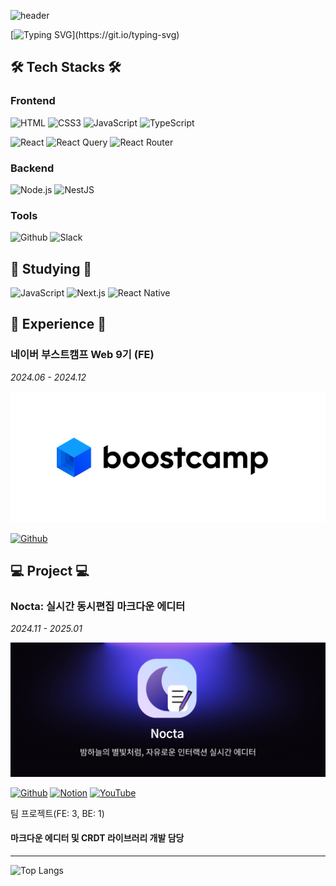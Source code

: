 ![header](https://capsule-render.vercel.app/api?type=venom&color=4CAD8D&height=300&section=header&text=Yeonkyu%20Min&fontSize=50&fontColor=efefef&animation=fadeIn&desc=Frontend%20Developer&descAlign=56.5&descAlignY=65)

[![Typing SVG](https://readme-typing-svg.demolab.com?font=Fira+Code&duration=2000&color=4CAD8D&multiline=true&repeat=false&width=1000&height=250&lines=%EB%AC%B8%EC%A0%9C%ED%95%B4%EA%B2%B0%EB%8A%A5%EB%A0%A5%EA%B3%BC+%EC%82%AC%EC%9A%A9%EC%9E%90+%EA%B2%BD%ED%97%98+%ED%96%A5%EC%83%81%EC%9D%84+%EC%B6%94%EA%B5%AC%ED%95%98%EB%8A%94+%EA%B0%9C%EB%B0%9C%EC%9E%90+%EB%AF%BC%EC%97%B0%EA%B7%9C+%EC%9E%85%EB%8B%88%EB%8B%A4!;++;%EC%82%AC%EC%9A%A9%EC%9E%90+%EA%B2%BD%ED%97%98+%EA%B0%9C%EC%84%A0%EC%9D%84+%EC%B5%9C%EC%9A%B0%EC%84%A0%EC%9C%BC%EB%A1%9C+%EC%83%9D%EA%B0%81%ED%95%98%EB%8A%94+%ED%94%84%EB%A1%A0%ED%8A%B8%EC%97%94%EB%93%9C+%EA%B0%9C%EB%B0%9C%EC%9E%90%EC%9E%85%EB%8B%88%EB%8B%A4.;%EB%AA%A8%EB%A5%B4%EB%8A%94+%EA%B2%83%EC%9D%84+%EC%A7%88%EB%AC%B8%ED%95%98%EB%8A%94+%EA%B2%83%EC%9D%84+%EB%91%90%EB%A0%A4%EC%9B%8C%ED%95%98%EC%A7%80+%EC%95%8A%EA%B3%A0+%EC%83%88%EB%A1%9C%EC%9A%B4+%EA%B8%B0%EC%88%A0%EC%9D%84+%EA%BE%B8%EC%A4%80%ED%9E%88+%ED%95%99%EC%8A%B5%ED%95%98%EA%B3%A0+%EC%84%B1%EC%9E%A5%ED%95%A9%EB%8B%88%EB%8B%A4.;%ED%8E%98%EC%96%B4+%ED%94%84%EB%A1%9C%EA%B7%B8%EB%9E%98%EB%B0%8D%2C+%EC%BD%94%EB%93%9C+%EB%A6%AC%EB%B7%B0%2C+%EC%86%8C%ED%94%84%ED%8A%B8%EC%8A%A4%ED%82%AC+%EC%8A%B5%EB%93%9D%EC%9D%84+%ED%86%B5%ED%95%B4+%EC%A7%80%EC%86%8D%EA%B0%80%EB%8A%A5%ED%95%9C+%EA%B0%9C%EB%B0%9C%EC%9E%90%EA%B0%80+%EB%90%98%EA%B8%B0%EC%9C%84%ED%95%B4+%EB%85%B8%EB%A0%A5%ED%95%A9%EB%8B%88%EB%8B%A4.)](https://git.io/typing-svg)

## 🛠️ Tech Stacks 🛠️

### Frontend
![HTML](https://img.shields.io/badge/HTML-239120?style=for-the-badge&logo=html5&logoColor=white)
![CSS3](https://img.shields.io/badge/CSS3-1572B6?style=for-the-badge&logo=css3&logoColor=white)
![JavaScript](https://img.shields.io/badge/JavaScript-F7DF1E?style=for-the-badge&logo=JavaScript&logoColor=white)
![TypeScript](https://img.shields.io/badge/TypeScript-007ACC?style=for-the-badge&logo=typescript&logoColor=white)

![React](https://img.shields.io/badge/React-20232A?style=for-the-badge&logo=react&logoColor=61DAFB)
![React Query](https://img.shields.io/badge/-React%20Query-FF4154?style=for-the-badge&logo=react%20query&logoColor=white)
![React Router](https://img.shields.io/badge/React_Router-CA4245?style=for-the-badge&logo=react-router&logoColor=white)

### Backend
![Node.js](https://img.shields.io/badge/node.js-6DA55F?style=for-the-badge&logo=node.js&logoColor=white)
![NestJS](https://img.shields.io/badge/nestjs-%23E0234E.svg?style=for-the-badge&logo=nestjs&logoColor=white)

### Tools
![Github](https://img.shields.io/badge/github-%23121011.svg?style=for-the-badge&logo=github&logoColor=white)
![Slack](https://img.shields.io/badge/Slack-4A154B?style=for-the-badge&logo=slack&logoColor=white)



## 📗 Studying 📗

![JavaScript](https://img.shields.io/badge/JavaScript-F7DF1E?style=for-the-badge&logo=JavaScript&logoColor=white)
![Next.js](https://img.shields.io/badge/Next-black?style=for-the-badge&logo=next.js&logoColor=white)
![React Native](https://img.shields.io/badge/react_native-%2320232a.svg?style=for-the-badge&logo=react&logoColor=%2361DAFB)



## 🚀 Experience 🚀

### 네이버 부스트캠프 Web 9기 (FE)
*2024.06 - 2024.12*

[![Boostcamp Logo](./boostcamp_logo.png)](https://boostcamp.connect.or.kr/program_wm.html)

[![Github](https://img.shields.io/badge/github-%23121011.svg?style=for-the-badge&logo=github&logoColor=white)](https://github.com/boostcampwm-2024)



## 💻 Project 💻

### Nocta: 실시간 동시편집 마크다운 에디터
*2024.11 - 2025.01*

[![Nocta Main](./nocta-main.png)](https://nocta.site/)

[![Github](https://img.shields.io/badge/github-%23121011.svg?style=for-the-badge&logo=github&logoColor=white)](https://github.com/boostcampwm-2024/web33-Nocta)
[![Notion](https://img.shields.io/badge/Notion-%23000000.svg?style=for-the-badge&logo=notion&logoColor=white)](https://abrupt-feta-9a9.notion.site/Glassmo-Web33-12a9ff1b21c38003b600f57baa654626?pvs=74)
[![YouTube](https://img.shields.io/badge/YouTube-%23FF0000.svg?style=for-the-badge&logo=YouTube&logoColor=white)](https://www.youtube.com/watch?v=0AZAixGrMbo)

팀 프로젝트(FE: 3, BE: 1)  
#### **마크다운 에디터** 및 **CRDT 라이브러리** 개발 담당

---

![Top Langs](https://github-readme-stats.vercel.app/api/top-langs/?username=Ludovico7&layout=donut)
